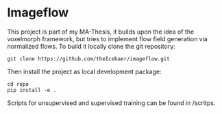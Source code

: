 # Imageflow
This project is part of my MA-Thesis, it builds 
upon the idea of the voxelmorph framework, but tries 
to implement flow
field generation via normalized flows.
To build it locally clone the git repository:
```
git clone https://github.com/theIcebaer/imageflow.git
```
Then install the project as local development package:
```
cd repo
pip install -e .
```
Scripts for unsupervised and supervised training can be found in /scritps.
